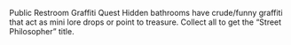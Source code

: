 Public Restroom Graffiti Quest
Hidden bathrooms have crude/funny graffiti that act as mini lore drops or point to treasure.
Collect all to get the “Street Philosopher” title.
